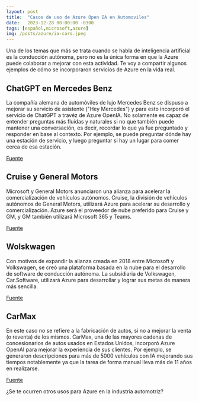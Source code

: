 ```yaml
---
layout: post
title:  "Casos de uso de Azure Open IA en Automoviles"
date:   2023-12-28 00:00:00 -0300
tags: [español,microsoft,azure]
img: /posts/azure/ia-cars.jpeg
---
```


Una de los temas que más se trata cuando se habla de inteligencia artificial es la conducción autónoma, pero no es la única forma en que la Azure puede colaborar a mejorar con esta actividad. Te voy a compartir algunos ejemplos de cómo se incorporaron servicios de Azure en la vida real.

## ChatGPT en Mercedes Benz

La compañía alemana de automóviles de lujo Mercedes Benz se dispuso a mejorar su servicio de asistente ("Hey Mercedes") y para esto incorporó el servicio de ChatGPT a travéz de Azure OpenIA. No solamente es capaz de entender preguntas más fluidas y naturales si no que también puede mantener una conversación, es decir, recordar lo que ya fue preguntado y responder en base al contexto. Por ejemplo, se puede preguntar dónde hay una estación de servicio, y luego preguntar si hay un lugar para comer cerca de esa estación.

[Fuente](https://azure.microsoft.com/en-us/blog/mercedes-benz-enhances-drivers-experience-with-azure-openai-service/)

## Cruise y General Motors

Microsoft y General Motors anunciaron una alianza para acelerar la comercialización de vehículos autónomos. Cruise, la división de vehículos autónomos de General Motors, utilizará Azure para acelerar su desarrollo y comercialización. Azure será el proveedor de nube preferido para Cruise y GM, y GM también utilizará Microsoft 365 y Teams. 

[Fuente](https://news.microsoft.com/2021/01/19/cruise-and-gm-team-up-with-microsoft-to-commercialize-self-driving-vehicles/)

## Wolskwagen

Con motivos de expandir la alianza creada en 2018 entre Microsoft y Volkswagen, se creó una plataforma basada en la nube para el desarrollo de software de conducción autónoma. La subsidiaria de Volkswagen, Car.Software, utilizará Azure para desarrollar y lograr sus metas de manera más sencilla.

[Fuente](https://www.cnet.com/roadshow/news/microsoft-volkswagen-self-driving-car-software/)

## CarMax

En este caso no se refiere a la fabricación de autos, si no a mejorar la venta (o reventa) de los mismos. CarMax, una de las mayores cadenas de concesionarios de autos usados en Estados Unidos, incorporó Azure OpenAI para mejorar la experiencia de sus clientes. Por ejemplo, se generaron descripciones para más de 5000 vehículos con IA mejorando sus tiempos notablemente ya que la tarea de forma manual lleva más de 11 años en realizarse.

[Fuente](https://customers.microsoft.com/en-us/story/1501304071775762777-carmax-retailer-azure-openai-service)

¿Se te ocurren otros usos para Azure en la industria automotriz? 